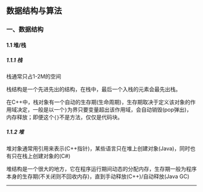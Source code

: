 ## 数据结构与算法

### 一、数据结构

#### 1.1 堆/栈

##### 1.1.1 栈

栈通常只占1-2M的空间

栈结构是一个先进先出的结构，在栈中，最后一个入栈的元素会最先出栈。

在C++中，栈对象有一个自动的生存期(生命周期)，生存期取决于定义该对象的作用域决定，一般是以一个`}`为界只要变量超出该作用域，会自动销毁(pop弹出)，内存释放；即便这个`{}`不是方法，仅仅是代码块。



##### 1.1.2 堆

堆对象通常用引用来表示(C++指针)，某些语言只在堆上创建对象(Java)，同时也有只在栈上创建对象的(C#)

堆结构是一个很大的地方，它在程序运行期间动态的分配内存，生存期一般为程序本身的生存期(不关闭则不回收内存)，直到手动释放(C++)/自动释放(Java GC)





---





